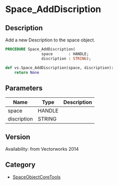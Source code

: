 # Space_AddDiscription

## Description
Add a new Description to the space object.

```pascal
PROCEDURE Space_AddDiscription(
				space       : HANDLE;
				discription : STRING);
```

```python
def vs.Space_AddDiscription(space, discription):
    return None
```

## Parameters
|Name|Type|Description|
|---|---|---|
|space|HANDLE|   |
|discription|STRING|   |

## Version
Availability: from Vectorworks 2014

## Category
* [SpaceObjectCoreTools](../Categories/SpaceObjectCoreTools.md)
